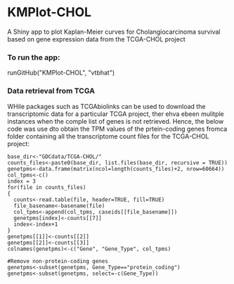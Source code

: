 # KMPlot-CHOL
A Shiny app to plot Kaplan-Meier curves for Cholangiocarcinoma survival based on gene expression data from the TCGA-CHOL project

### To run the app:
runGitHub("KMPlot-CHOL", "vtbhat")


### Data retrieval from TCGA
WHile packages such as TCGAbiolinks can be used to download the transcriptomic data for a particular TCGA project, ther ehva ebeen mulitple instances when the comple list of genes is not retrieved. Hence, the below code was use dto obtain the TPM values of the prtein-coding genes fromca folder containing all the transcriptome count files for the TCGA-CHOL project:

```
base_dir<-"GDCdata/TCGA-CHOL/"
counts_files<-paste0(base_dir, list.files(base_dir, recursive = TRUE))
genetpms<-data.frame(matrix(ncol=length(counts_files)+2, nrow=60664))
col_tpms<-c()
index = 3
for(file in counts_files)
{
  counts<-read.table(file, header=TRUE, fill=TRUE)
  file_basename<-basename(file)
  col_tpms<-append(col_tpms, caseids[[file_basename]])
  genetpms[index]<-counts[[7]]
  index<-index+1
}
genetpms[[1]]<-counts[[2]]
genetpms[[2]]<-counts[[3]]
colnames(genetpms)<-c("Gene", "Gene_Type", col_tpms)

#Remove non-protein-coding genes
genetpms<-subset(genetpms, Gene_Type=="protein_coding")
genetpms<-subset(genetpms, select=-c(Gene_Type))

```
